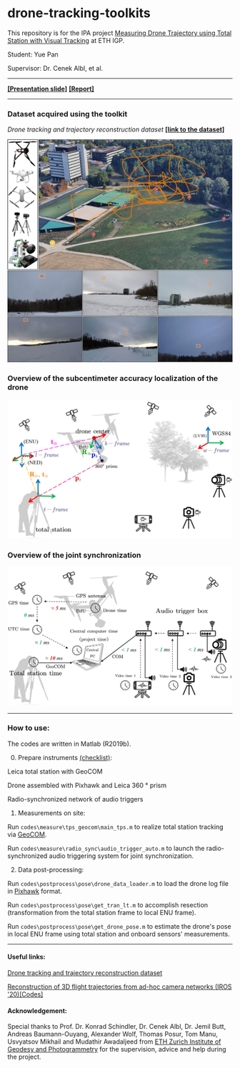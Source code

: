 # drone-tracking-toolkits
This repository is for the IPA project [Measuring Drone Trajectory using Total Station with Visual Tracking](https://sirop.org/app/f76aed5f-95af-43db-a302-47ae994b03be) at ETH IGP. 

Student: Yue Pan

Supervisor: Dr. Cenek Albl, et al.

---

[**[Presentation slide]**](https://github.com/YuePanEdward/drone-tracking-toolkits/blob/main/doc/IPA_presentation-YuePan-20201217.pdf) [**[Report]**](https://github.com/YuePanEdward/drone-tracking-toolkits/blob/main/doc/IPA_report-YuePan-Measuring_Drone_Trajectory_using_Total.pdf)

----

### Dataset acquired using the toolkit

*Drone tracking and trajectory reconstruction dataset* [**[link to the dataset]**](https://github.com/CenekAlbl/drone-tracking-datasets)

![alt text](doc/imgs/dataset_overview.jpg)

### Overview of the subcentimeter accuracy localization of the drone 
 ![alt text](doc/imgs/pose_overview.jpg)

### Overview of the joint synchronization
![alt text](doc/imgs/sync_overview.jpg)

-----
### How to use:
The codes are written in Matlab (R2019b). 

0. Prepare instruments [(checklist)](https://github.com/YuePanEdward/drone-tracking-toolkits/blob/main/doc/experiment_checklist.pdf):

Leica total station with GeoCOM

Drone assembled with Pixhawk and Leica 360 ° prism

Radio-synchronized network of audio triggers

1. Measurements on site:

Run ```codes\measure\tps_geocom\main_tps.m``` to realize total station tracking via [GeoCOM](http://webarchiv.ethz.ch/geometh-data/student/eg1/2010/02_deformation/TPS1200_GeoCOM_Manual.pdf).

Run ```codes\measure\radio_sync\audio_trigger_auto.m``` to launch the radio-synchronized audio triggering system for joint synchronization.

2. Data post-processing:

Run ```codes\postprocess\pose\drone_data_loader.m``` to load the drone log file in [Pixhawk](https://pixhawk.org/) format.

Run ```codes\postprocess\pose\get_tran_lt.m``` to accomplish resection (transformation from the total station frame to local ENU frame).

Run ```codes\postprocess\pose\get_drone_pose.m``` to estimate the drone's pose in local ENU frame using total station and onboard sensors' measurements.

-----

#### Useful links:

[Drone tracking and trajectory reconstruction dataset](https://github.com/CenekAlbl/drone-tracking-datasets)

[Reconstruction of 3D flight trajectories from ad-hoc camera networks (IROS '20)](https://arxiv.org/abs/2003.04784)[[Codes]]((https://github.com/CenekAlbl/mvus))

#### Acknowledgement:

Special thanks to Prof. Dr. Konrad Schindler, Dr. Cenek Albl, Dr. Jemil Butt, Andreas Baumann-Ouyang, Alexander Wolf, Thomas Posur, Tom Manu, Usvyatsov Mikhail and Mudathir Awadaljeed from [ETH Zurich Institute of Geodesy and Photogrammetry](https://igp.ethz.ch/) for the supervision, advice and help during the project.
